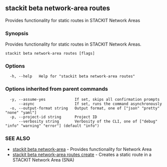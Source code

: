 ## stackit beta network-area routes

Provides functionality for static routes in STACKIT Network Areas

### Synopsis

Provides functionality for static routes in STACKIT Network Areas.

```
stackit beta network-area routes [flags]
```

### Options

```
  -h, --help   Help for "stackit beta network-area routes"
```

### Options inherited from parent commands

```
  -y, --assume-yes             If set, skips all confirmation prompts
      --async                  If set, runs the command asynchronously
  -o, --output-format string   Output format, one of ["json" "pretty" "none" "yaml"]
  -p, --project-id string      Project ID
      --verbosity string       Verbosity of the CLI, one of ["debug" "info" "warning" "error"] (default "info")
```

### SEE ALSO

* [stackit beta network-area](./stackit_beta_network-area.md)	 - Provides functionality for Network Area
* [stackit beta network-area routes create](./stackit_beta_network-area_routes_create.md)	 - Creates a static route in a STACKIT Network Area (SNA)

